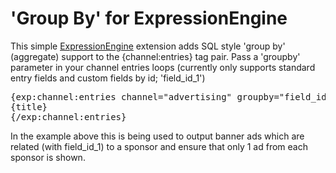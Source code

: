'Group By' for ExpressionEngine
=====================

This simple [ExpressionEngine](https://ellislab.com/expressionengine) extension adds SQL style 'group by' (aggregate) support to the {channel:entries} tag pair. Pass a 'groupby' parameter in your channel entries loops (currently only supports standard entry fields and custom fields by id; 'field_id_1')

<pre>
{exp:channel:entries channel="advertising" groupby="field_id_1"}
{title}
{/exp:channel:entries}
</pre>

In the example above this is being used to output banner ads which are related (with field_id_1) to a sponsor and ensure that only 1 ad from each sponsor is shown.
